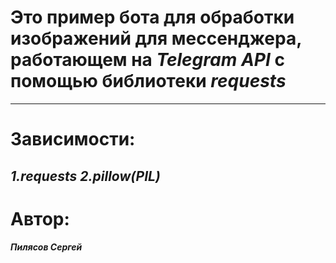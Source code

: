# Это пример бота для обработки изображений для мессенджера, работающем на ***Telegram API*** с помощью библиотеки ***requests***
---
# Зависимости:
***1.requests***
***2.pillow(PIL)***
---
# Автор:
#### *Пилясов Сергей*
